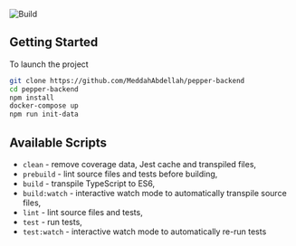 ![Build](https://github.com/MeddahAbdellah/pepper-backend/actions/workflows/nodejs.yml/badge.svg)

## Getting Started
To launch the project

```sh
git clone https://github.com/MeddahAbdellah/pepper-backend
cd pepper-backend
npm install
docker-compose up
npm run init-data
```
## Available Scripts

- `clean` - remove coverage data, Jest cache and transpiled files,
- `prebuild` - lint source files and tests before building,
- `build` - transpile TypeScript to ES6,
- `build:watch` - interactive watch mode to automatically transpile source files,
- `lint` - lint source files and tests,
- `test` - run tests,
- `test:watch` - interactive watch mode to automatically re-run tests
